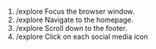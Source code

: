 1. /explore Focus the browser window.
2. /explore Navigate to the homepage.
3. /explore Scroll down to the footer.
4. /explore Click on each social media icon